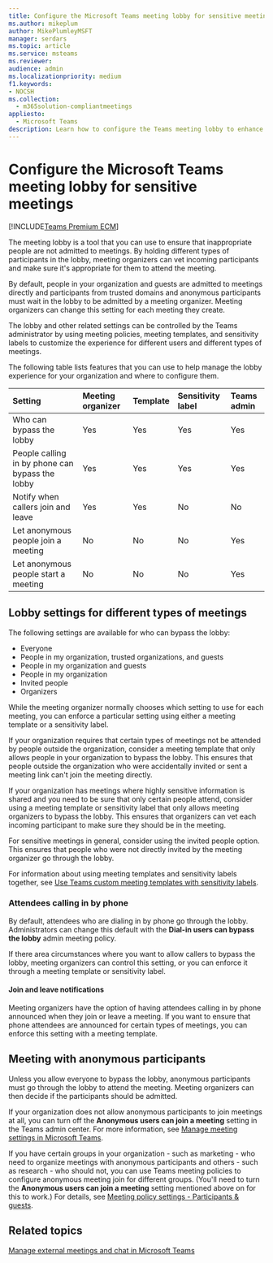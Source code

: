 ```yaml
---
title: Configure the Microsoft Teams meeting lobby for sensitive meetings
ms.author: mikeplum
author: MikePlumleyMSFT
manager: serdars
ms.topic: article
ms.service: msteams
ms.reviewer: 
audience: admin
ms.localizationpriority: medium
f1.keywords:
- NOCSH
ms.collection: 
  - m365solution-compliantmeetings
appliesto: 
  - Microsoft Teams
description: Learn how to configure the Teams meeting lobby to enhance security for sensitive meetings by using admin policies, sensitivity labels, and meeting templates.
---
```


# Configure the Microsoft Teams meeting lobby for sensitive meetings

[!INCLUDE[Teams Premium ECM](includes/teams-premium-ecm.md)]

The meeting lobby is a tool that you can use to ensure that inappropriate people are not admitted to meetings. By holding different types of participants in the lobby, meeting organizers can vet incoming participants and make sure it's appropriate for them to attend the meeting.

By default, people in your organization and guests are admitted to meetings directly and participants from trusted domains and anonymous participants must wait in the lobby to be admitted by a meeting organizer. Meeting organizers can change this setting for each meeting they create.

The lobby and other related settings can be controlled by the Teams administrator by using meeting policies, meeting templates, and sensitivity labels to customize the experience for different users and different types of meetings.

The following table lists features that you can use to help manage the lobby experience for your organization and where to configure them.

|Setting|Meeting organizer|Template|Sensitivity label|Teams admin|
|:------|:----------------|:-------|:----------------|:----------|
|Who can bypass the lobby|Yes|Yes|Yes|Yes|
|People calling in by phone can bypass the lobby|Yes|Yes|Yes|Yes|
|Notify when callers join and leave|Yes|Yes|No|No|
|Let anonymous people join a meeting|No|No|No|Yes|
|Let anonymous people start a meeting|No|No|No|Yes|

## Lobby settings for different types of meetings

The following settings are available for who can bypass the lobby:

- Everyone
- People in my organization, trusted organizations, and guests
- People in my organization and guests
- People in my organization
- Invited people
- Organizers

While the meeting organizer normally chooses which setting to use for each meeting, you can enforce a particular setting using either a meeting template or a sensitivity label.

If your organization requires that certain types of meetings not be attended by people outside the organization, consider a meeting template that only allows people in your organization to bypass the lobby. This ensures that people outside the organization who were accidentally invited or sent a meeting link can't join the meeting directly.

If your organization has meetings where highly sensitive information is shared and you need to be sure that only certain people attend, consider using a meeting template or sensitivity label that only allows meeting organizers to bypass the lobby. This ensures that organizers can vet each incoming participant to make sure they should be in the meeting.

For sensitive meetings in general, consider using the invited people option. This ensures that people who were not directly invited by the meeting organizer go through the lobby.

For information about using meeting templates and sensitivity labels together, see [Use Teams custom meeting templates with sensitivity labels](/microsoftteams/meeting-templates-with-sensitivity-labels).

### Attendees calling in by phone

By default, attendees who are dialing in by phone go through the lobby. Administrators can change this default with the **Dial-in users can bypass the lobby** admin meeting policy.

If there area circumstances where you want to allow callers to bypass the lobby, meeting organizers can control this setting, or you can enforce it through a meeting template or sensitivity label.

#### Join and leave notifications

Meeting organizers have the option of having attendees calling in by phone announced when they join or leave a meeting. If you want to ensure that phone attendees are announced for certain types of meetings, you can enforce this setting with a meeting template.

## Meeting with anonymous participants

Unless you allow everyone to bypass the lobby, anonymous participants must go through the lobby to attend the meeting. Meeting organizers can then decide if the participants should be admitted.

If your organization does not allow anonymous participants to join meetings at all, you can turn off the **Anonymous users can join a meeting** setting in the Teams admin center. For more information, see [Manage meeting settings in Microsoft Teams](/microsoftteams/meeting-settings-in-teams).

If you have certain groups in your organization - such as marketing - who need to organize meetings with anonymous participants and others - such as research - who should not, you can use Teams meeting policies to configure anonymous meeting join for different groups. (You'll need to turn the **Anonymous users can join a meeting** setting mentioned above on for this to work.) For details, see [Meeting policy settings - Participants & guests](/microsoftteams/meeting-policies-participants-and-guests).

## Related topics

[Manage external meetings and chat in Microsoft Teams](/microsoftteams/manage-external-access)